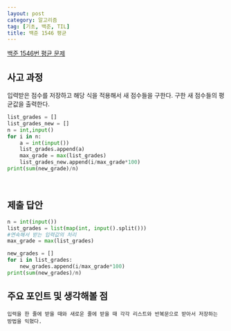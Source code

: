 ```yaml
---
layout: post
category: 알고리즘
tag: [기초, 백준, TIL]
title: 백준 1546 평균
---
```


[백준 1546번 평균 문제](https://www.acmicpc.net/problem/1546) 

## 사고 과정

입력받은 점수를 저장하고 해당 식을 적용해서 새 점수들을 구한다.
구한 새 점수들의 평균값을 출력한다.

```python
list_grades = []
list_grades_new = []
n = int,input()
for i in n:
    a = int(input())
    list_grades.append(a)
    max_grade = max(list_grades)
    list_grades_new.append(i/max_grade*100)
print(sum(new_grade)/n)
```
<br>

## 제출 답안

```python
n = int(input())
list_grades = list(map(int, input().split()))
#연속해서 받는 입력값의 처리
max_grade = max(list_grades)

new_grades = []
for i in list_grades:
    new_grades.append(i/max_grade*100)
print(sum(new_grades)/n)
```

## 주요 포인트 및 생각해볼 점

    입력을 한 줄에 받을 때와 새로운 줄에 받을 때 각각 리스트와 반복문으로 받아서 저장하는 방법을 익혔다.